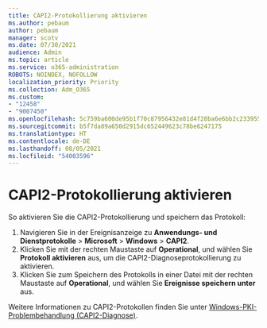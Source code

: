 ```yaml
---
title: CAPI2-Protokollierung aktivieren
ms.author: pebaum
author: pebaum
manager: scotv
ms.date: 07/30/2021
audience: Admin
ms.topic: article
ms.service: o365-administration
ROBOTS: NOINDEX, NOFOLLOW
localization_priority: Priority
ms.collection: Adm_O365
ms.custom:
- "12458"
- "9007450"
ms.openlocfilehash: 5c759ba600de95b1f70c87956432e81d4f28ba6e6bb2c2339557676bc18f61af
ms.sourcegitcommit: b5f7da89a650d2915dc652449623c78be6247175
ms.translationtype: HT
ms.contentlocale: de-DE
ms.lasthandoff: 08/05/2021
ms.locfileid: "54003596"
---
```

# <a name="enable-capi2-logging"></a>CAPI2-Protokollierung aktivieren

So aktivieren Sie die CAPI2-Protokollierung und speichern das Protokoll:

1. Navigieren Sie in der Ereignisanzeige zu **Anwendungs- und Dienstprotokolle** > **Microsoft** > **Windows** > **CAPI2**.
2. Klicken Sie mit der rechten Maustaste auf **Operational**, und wählen Sie **Protokoll aktivieren** aus, um die CAPI2-Diagnoseprotokollierung zu aktivieren.
3. Klicken Sie zum Speichern des Protokolls in einer Datei mit der rechten Maustaste auf **Operational**, und wählen Sie **Ereignisse speichern unter** aus.

Weitere Informationen zu CAPI2-Protokollen finden Sie unter [Windows-PKI-Problembehandlung (CAPI2-Diagnose)](https://social.technet.microsoft.com/wiki/contents/articles/242.windows-pki-troubleshooting-capi2-diagnostics.aspx).